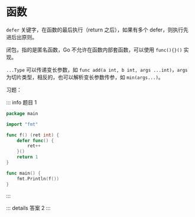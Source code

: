 # 函数

`defer` 关键字，在函数的最后执行（return 之后），如果有多个 defer，则执行先进后出原则。

闭包，指的是匿名函数，Go 不允许在函数内部套函数，可以使用 `func(){}()` 实现。

`...Type` 可以传递变长参数，如 `func add(a int, b int, args ...int)`，`args` 为切片类型，相反的，也可以解析变长参数传参，如 `min(args...)`。

习题：

::: info 题目 1

```go
package main

import "fmt"

func f() (ret int) {
	defer func() {
		ret++
	}()
	return 1
}

func main() {
	fmt.Println(f())
}
```

:::

::: details 答案
2
:::
